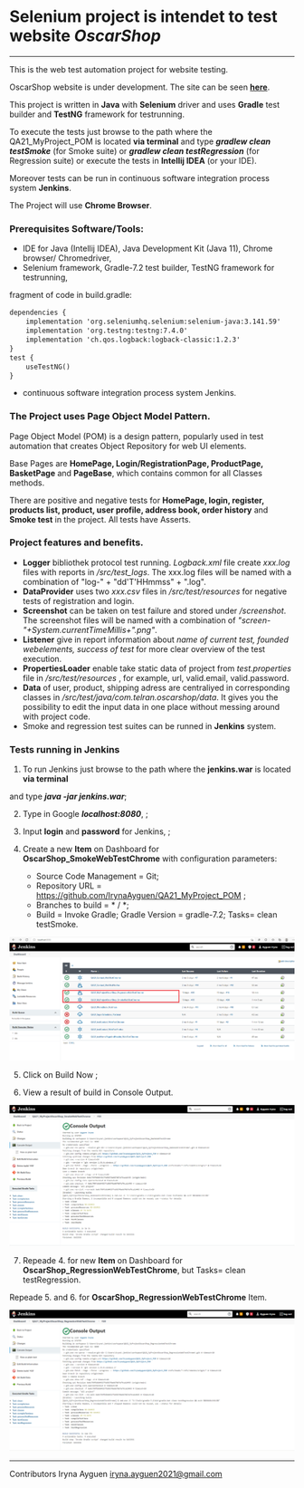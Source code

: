 # Selenium project is intendet to test website *OscarShop*

---------------------------------------------------------------

This is the web test automation project for website testing.

OscarShop website is under development. The site can be seen   **[here](http://selenium1py.pythonanywhere.com)**.

This project is written in **Java**  with  **Selenium** driver  and  uses  **Gradle** test builder  and  **TestNG** framework for testrunning.

To execute the tests just browse to the path where the QA21_MyProject_POM is located **via terminal** and type ***gradlew clean testSmoke*** (for Smoke suite) or ***gradlew clean testRegression*** (for Regression suite) or execute the tests in **Intellij IDEA** (or your IDE). 

Moreover tests can be run in continuous software integration process system **Jenkins**. 

The Project will use **Chrome Browser**.

### Prerequisites Software/Tools:

- IDE for Java (Intellij IDEA), Java Development Kit (Java 11), Chrome browser/ Chromedriver, 
- Selenium framework,  Gradle-7.2 test builder, TestNG framework for testrunning,
 
fragment of code in build.gradle:
```
dependencies {
    implementation 'org.seleniumhq.selenium:selenium-java:3.141.59'
    implementation 'org.testng:testng:7.4.0'
    implementation 'ch.qos.logback:logback-classic:1.2.3'
}
test {
    useTestNG()
}
```
- continuous software integration process system Jenkins. 

### The Project uses Page Object Model Pattern.

Page Object Model (POM) is a design pattern, popularly used in test automation that creates Object Repository for web UI elements.

Base Pages are **HomePage, Login/RegistrationPage, ProductPage, BasketPage** and **PageBase**, which contains  common for all Classes methods.

There are positive and negative tests for **HomePage, login, register, products list, product, user profile, address book, order history**
and **Smoke test** in the project. All tests have  Asserts.

### Project features and benefits.

- **Logger** bibliothek protocol test running.  *Logback.xml* file create *xxx.log* files with reports in */src/test_logs*. The xxx.log files will be named with a combination of "log-" + "dd'T'HHmmss" + ".log".
- **DataProvider** uses two  *xxx.csv* files in */src/test/resources* for negative tests of registration and login.
- **Screenshot** can be taken on test failure and stored under */screenshot*. The screenshot files will be named with a combination of
 *"screen-"+System.currentTimeMillis+".png"*.
- **Listener** give in report information about *name of current test, founded webelements, success of test* for more clear overview of the test execution.
- **PropertiesLoader** enable  take static data of project from *test.properties* file in */src/test/resources* , for example, url, valid.email, valid.password.
- **Data** of user, product, shipping adress are centraliyed in corresponding classes in */src/test/java/com.telran.oscarshop/data*. 
 It gives you the possibility to edit the input data in one place without messing around with project code.
- Smoke  and regression test suites can be runned in **Jenkins** system.

### Tests running in Jenkins

1. To run Jenkins just browse to the path where the **jenkins.war** is located **via terminal** 

and type ***java -jar jenkins.war***;

2. Type in Google ***localhost:8080***, <Enter>;

3. Input **login** and **password** for Jenkins, <Sign in>;

4. Create a new **Item** on Dashboard for **OscarShop_SmokeWebTestChrome** with configuration parameters:
   - Source Code Management = Git; 
   - Repository URL = https://github.com/IrynaAyguen/QA21_MyProject_POM ; 
   - Branches to build = * / *;
   - Build = Invoke Gradle; Gradle Version = gradle-7.2; Tasks= clean testSmoke.
  
  ![Screenshot of Items](screenshot/jenkinsItems.png)
  
5. Click on  Build Now ; 
  
6. View a result of build in Console Output.
  
  ![Screenshot of ConsoleOutput for Smoke test](screenshot/ConsoleOutputSmoke.png)
  
7. Repeade 4. for new **Item** on Dashboard for **OscarShop_RegressionWebTestChrome**, but Tasks= clean testRegression. 
  
  Repeade 5. and 6. for  **OscarShop_RegressionWebTestChrome** Item.
  
   ![Screenshot of ConsoleOutput for Regression test](screenshot/ConsoleOutputRegression.png)
  

 -------------------------------------------------- 
  
Contributors Iryna Ayguen iryna.ayguen2021@gmail.com
